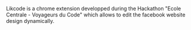Likcode is a chrome extension developped during the Hackathon "Ecole Centrale - Voyageurs du Code" which allows to edit the facebook website design dynamically.
